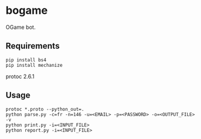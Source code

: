 # bogame
OGame bot.

## Requirements

```
pip install bs4
pip install mechanize
```

protoc 2.6.1

## Usage

```
protoc *.proto --python_out=.
python parse.py -c=fr -n=146 -u=<EMAIL> -p=<PASSWORD> -o=<OUTPUT_FILE> -v
python print.py -i=<INPUT_FILE>
python report.py -i=<INPUT_FILE>
```

